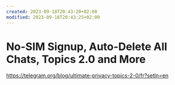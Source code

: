 ```yaml
---
created: 2023-09-18T20:43:20+02:00
modified: 2023-09-18T20:43:25+02:00
---
```


# No-SIM Signup, Auto-Delete All Chats, Topics 2.0 and More

<https://telegram.org/blog/ultimate-privacy-topics-2-0/fr?setln=en>
